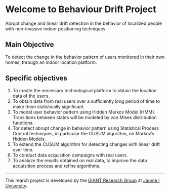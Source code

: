 # Welcome to Behaviour Drift Project

Abrupt change and linear drift detection in the behavior of localized people with non-invasive indoor positioning techniques.

## Main Objective
To detect the change in the behavior pattern of users monitored in their own homes, through an indoor location platform.

## Specific objectives

1. To create the necessary technological platform to obtain the location data of the users.
1. To obtain data from real users over a sufficiently long period of time to make them statistically significant.
1. To model user behavior pattern using Hidden Markov Model (HMM). Transitions between states will be modeled by von Mises distribution functions.
1. Tor detect abrupt change in behavior pattern using Statistical Process Control techniques, in particular the CUSUM algorithm, on Markov’s Hidden Models.
1. To extend the CUSUM algorithm for detecting changes with linear drift over time.
1. To conduct data acquisition campaigns with real users.
1. To analyze the results obtained on real data, to improve the data acquisition process and refine algorithms.
---

This rearch project is developed by the [GIANT Research Group](http://giant.uji.es) at [Jaume I University](http://www.uji.es).

<!-- You can use the [editor on GitHub](https://github.com/oscarbelmon/BehaviourDrift/edit/master/index.md) to maintain and preview the content for your website in Markdown files.

Whenever you commit to this repository, GitHub Pages will run [Jekyll](https://jekyllrb.com/) to rebuild the pages in your site, from the content in your Markdown files.

### Markdown

Markdown is a lightweight and easy-to-use syntax for styling your writing. It includes conventions for

```markdown
Syntax highlighted code block

# Header 1
## Header 2
### Header 3

- Bulleted
- List

1. Numbered
2. List

**Bold** and _Italic_ and `Code` text

[Link](url) and ![Image](src)
```

For more details see [GitHub Flavored Markdown](https://guides.github.com/features/mastering-markdown/).

### Jekyll Themes

Your Pages site will use the layout and styles from the Jekyll theme you have selected in your [repository settings](https://github.com/oscarbelmon/BehaviourDrift/settings). The name of this theme is saved in the Jekyll `_config.yml` configuration file.

### Support or Contact

Having trouble with Pages? Check out our [documentation](https://help.github.com/categories/github-pages-basics/) or [contact support](https://github.com/contact) and we’ll help you sort it out. -->

